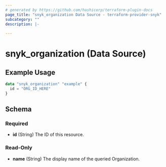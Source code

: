 ```yaml
---
# generated by https://github.com/hashicorp/terraform-plugin-docs
page_title: "snyk_organization Data Source - terraform-provider-snyk"
subcategory: ""
description: |-
  
---
```


# snyk_organization (Data Source)



## Example Usage

```terraform
data "snyk_organization" "example" {
  id = "ORG_ID_HERE"
}
```

<!-- schema generated by tfplugindocs -->
## Schema

### Required

- **id** (String) The ID of this resource.

### Read-Only

- **name** (String) The display name of the queried Organization.


